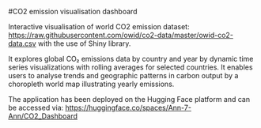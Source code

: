 #CO2 emission visualisation dashboard

Interactive visualisation of world CO2 emission dataset: https://raw.githubusercontent.com/owid/co2-data/master/owid-co2-data.csv
with the use of Shiny library.

It explores global CO₂ emissions data by country and year by dynamic time series visualizations with rolling averages for selected countries. It enables users to analyse trends and geographic patterns in carbon output by a choropleth world map illustrating yearly emissions.

The application has been deployed on the Hugging Face platform and can be accessed via:
https://huggingface.co/spaces/Ann-7-Ann/CO2_Dashboard
